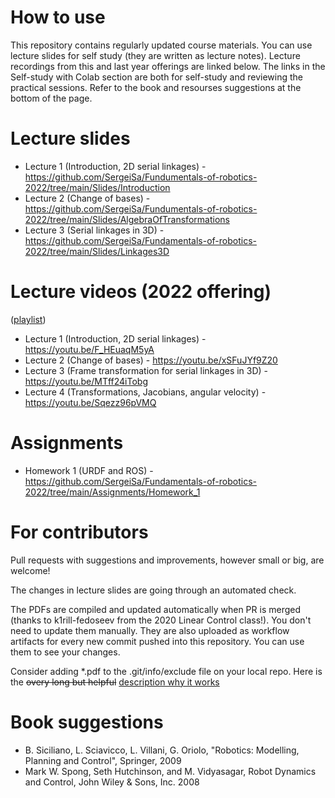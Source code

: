 # How to use

This repository contains regularly updated course materials. You can use lecture slides for self study (they are written as lecture notes). Lecture recordings from this and last year offerings are linked below. The links in the Self-study with Colab section are both for self-study and reviewing the practical sessions. Refer to the book and resourses suggestions at the bottom of the page.

# Lecture slides

* Lecture 1 (Introduction, 2D serial linkages) - https://github.com/SergeiSa/Fundumentals-of-robotics-2022/tree/main/Slides/Introduction
* Lecture 2 (Change of bases) - https://github.com/SergeiSa/Fundumentals-of-robotics-2022/tree/main/Slides/AlgebraOfTransformations
* Lecture 3 (Serial linkages in 3D) - https://github.com/SergeiSa/Fundamentals-of-robotics-2022/tree/main/Slides/Linkages3D

# Lecture videos (2022 offering)

([playlist](https://www.youtube.com/watch?v=F_HEuaqM5yA&list=PLlxR_sEKjSpS51VjnYjxYnLwdCxjzIKS6&ab_channel=SergeiS))

* Lecture 1 (Introduction, 2D serial linkages) - https://youtu.be/F_HEuaqM5yA
* Lecture 2 (Change of bases) - https://youtu.be/xSFuJYf9Z20
* Lecture 3 (Frame transformation for serial linkages in 3D) - https://youtu.be/MTff24iTobg
* Lecture 4 (Transformations, Jacobians, angular velocity) - https://youtu.be/Sqezz96pVMQ

# Assignments

* Homework 1 (URDF and ROS) - https://github.com/SergeiSa/Fundamentals-of-robotics-2022/tree/main/Assignments/Homework_1

# For contributors

Pull requests with suggestions and improvements, however small or big, are welcome!

The changes in lecture slides are going through an automated check.

The PDFs are compiled and updated automatically when PR is merged (thanks to k1rill-fedoseev from the 2020 Linear Control class!). You don't need to update them manually. They are also uploaded as workflow artifacts for every new commit pushed into this repository. You can use them to see your changes.
 
Consider adding \*.pdf to the .git/info/exclude file on your local repo. Here is the ~~overy long but helpful~~ [description why it works](https://medium.com/@dave_lunny/exclude-files-from-git-without-committing-changes-to-gitignore-986fa712e78d)

# Book suggestions

* B. Siciliano, L. Sciavicco, L. Villani, G. Oriolo, "Robotics: Modelling, Planning and Control", Springer, 2009
* Mark W. Spong, Seth Hutchinson, and M. Vidyasagar, Robot Dynamics and Control, John Wiley & Sons, Inc. 2008
